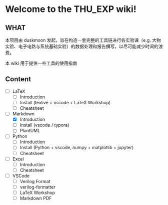 # Welcome to the THU_EXP wiki!

## WHAT

本项目由 duskmoon 发起，旨在构造一套完整的工具链进行各实验课（e.g. 大物实验、电子电路与系统基础实验）的数据处理和报告撰写，以尽可能减少时间的浪费。

本 wiki 用于提供一些工具的使用指南

## Content

- [ ] LaTeX
  - [ ] Introduction
  - [ ] Install (texlive + vscode + LaTeX Workshop)
  - [ ] Cheatsheet
- [ ] Markdown
  - [x] Introduction
  - [ ] Install (vscode / typora)
  - [ ] PlantUML
- [ ] Python
  - [ ] Introduction
  - [ ] Install (Python + vscode, numpy + matplotlib + jupyter)
  - [ ] Cheatsheet
- [ ] Excel
  - [ ] Introduction
  - [ ] Cheatsheet
- [ ] VSCode
  - [ ] Verilog Format
  - [ ] verilog-formatter
  - [ ] LaTeX Workshop
  - [ ] Markdown PDF

